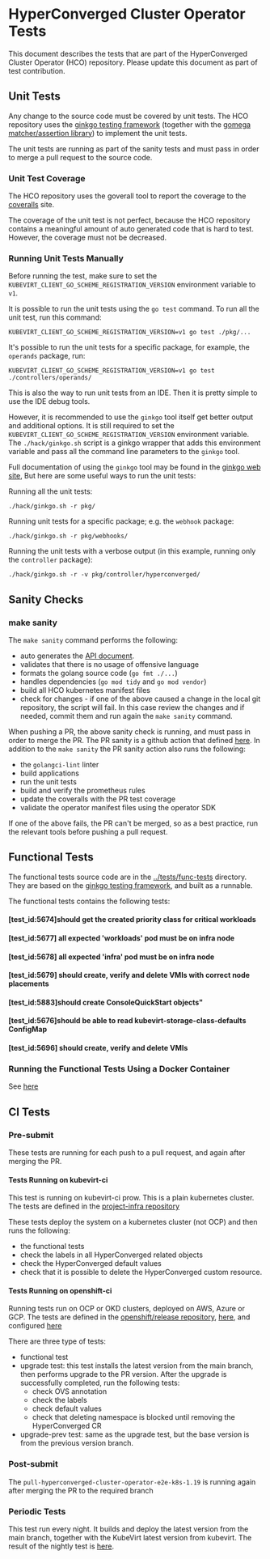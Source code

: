# HyperConverged Cluster Operator Tests
This document describes the tests that are part of the HyperConverged Cluster Operator (HCO) repository. Please update
this document as part of test contribution.

## Unit Tests
Any change to the source code must be covered by unit tests. The HCO repository uses the
[ginkgo testing framework](https://onsi.github.io/ginkgo/) (together with the [gomega matcher/assertion library](https://onsi.github.io/gomega/)) to implement the unit tests.

The unit tests are running as part of the sanity tests and must pass in order to merge a pull request to the source code.
### Unit Test Coverage
The HCO repository uses the goverall tool to report the coverage to the [coveralls](https://coveralls.io/github/kubevirt/hyperconverged-cluster-operator) site.

The coverage of the unit test is not perfect, because the HCO repository contains a meaningful amount of auto generated
code that is hard to test. However, the coverage must not be decreased. 

### Running Unit Tests Manually
Before running the test, make sure to set the `KUBEVIRT_CLIENT_GO_SCHEME_REGISTRATION_VERSION` environment variable to `v1`.

It is possible to run the unit tests using the `go test` command. To run all the unit test, run this command:
```commandline
KUBEVIRT_CLIENT_GO_SCHEME_REGISTRATION_VERSION=v1 go test ./pkg/...
```
It's possible to run the unit tests for a specific package, for example, the `operands` package, run:
```commandline
KUBEVIRT_CLIENT_GO_SCHEME_REGISTRATION_VERSION=v1 go test ./controllers/operands/
```
This is also the way to run unit tests from an IDE. Then it is pretty simple to use the IDE debug tools.

However, it is recommended to use the `ginkgo` tool itself get better output and additional options. It is still required 
to set the `KUBEVIRT_CLIENT_GO_SCHEME_REGISTRATION_VERSION` environment variable. The `./hack/ginkgo.sh` script is a 
ginkgo wrapper that adds this environment variable and pass all the command line parameters to the `ginkgo` tool.

Full documentation of using the `ginkgo` tool may be found in the [ginkgo web site](https://onsi.github.io/ginkgo/#the-ginkgo-cli), But 
here are some useful ways to run the unit tests:

Running all the unit tests:
```commandline
./hack/ginkgo.sh -r pkg/
```
Running unit tests for a specific package; e.g. the `webhook` package:
```commandline
./hack/ginkgo.sh -r pkg/webhooks/
```
Running the unit tests with a verbose output (in this example, running only the `controller` package):
```commandline
./hack/ginkgo.sh -r -v pkg/controller/hyperconverged/
```

## Sanity Checks
### make sanity
The `make sanity` command performs the following:
* auto generates the [API document](./api.md).
* validates that there is no usage of offensive language
* formats the golang source code (`go fmt ./...`)
* handles dependencies (`go mod tidy` and `go mod vendor`)
* build all HCO kubernetes manifest files
* check for changes - if one of the above caused a change in the local git repository, the script will fail. In this
  case review the changes and if needed, commit them and run again the `make sanity` command.

When pushing a PR, the above sanity check is running, and must pass in order to merge the PR. The PR sanity is a github
action that defined [here](../.github/workflows/pr-sanity.yaml). In addition to the
`make sanity` the PR sanity action also runs the following:
* the `golangci-lint` linter
* build applications
* run the unit tests
* build and verify the prometheus rules
* update the coveralls with the PR test coverage
* validate the operator manifest files using the operator SDK

If one of the above fails, the PR can't be merged, so as a best practice, run the relevant tools before pushing a pull
request.

## Functional Tests
The functional tests source code are in the [../tests/func-tests](../tests/func-tests) directory. They are based on the
[ginkgo testing framework](https://onsi.github.io/ginkgo/), and built as a runnable.

The functional tests contains the following tests:
#### [test_id:5674]should get the created priority class for critical workloads
#### [test_id:5677] all expected 'workloads' pod must be on infra node
#### [test_id:5678] all expected 'infra' pod must be on infra node
#### [test_id:5679] should create, verify and delete VMIs with correct node placements
#### [test_id:5883]should create ConsoleQuickStart objects"
#### [test_id:5676]should be able to read kubevirt-storage-class-defaults ConfigMap
#### [test_id:5696] should create, verify and delete VMIs

### Running the Functional Tests Using a Docker Container
See [here](functest-container.md)

## CI Tests
### Pre-submit
These tests are running for each push to a pull request, and again after merging the PR.
#### Tests Running on kubevirt-ci
This test is running on kubevirt-ci prow. This is a plain kubernetes cluster. The tests are defined in the 
[project-infra repository](https://github.com/kubevirt/project-infra/blob/master/github/ci/prow-deploy/files/jobs/kubevirt/hyperconverged-cluster-operator/hyperconverged-cluster-operator-presubmits.yaml)

These tests deploy the system on a kubernetes cluster (not OCP) and then runs the following:
* the functional tests
* check the labels in all HyperConverged related objects
* check the HyperConverged default values
* check that it is possible to delete the HyperConverged custom resource.

#### Tests Running on openshift-ci
Running tests run on OCP or OKD clusters, deployed on AWS, Azure or GCP. The tests are defined in the
[openshift/release repository](https://github.com/openshift/release), 
[here](https://github.com/openshift/release/tree/master/ci-operator/jobs/kubevirt/hyperconverged-cluster-operator), and
configured [here](https://github.com/openshift/release/tree/master/ci-operator/config/kubevirt/hyperconverged-cluster-operator)

There are three type of tests: 
* functional test
* upgrade test:
  this test installs the latest version from the main branch, then performs upgrade to the PR
  version. After the upgrade is successfully completed, run the following tests:
  * check OVS annotation
  * check the labels
  * check default values
  * check that deleting namespace is blocked until removing the HyperConverged CR
* upgrade-prev test: same as the upgrade test, but the base version is from the previous version branch.  

### Post-submit
The `pull-hyperconverged-cluster-operator-e2e-k8s-1.19` is running again after merging the PR to the required branch

### Periodic Tests
This test run every night. It builds and deploy the latest version from the main branch, together with the KubeVirt
latest version from kubevirt. The result of the nightly test is
[here](https://prow.ci.kubevirt.io/?repo=kubevirt%2Fhyperconverged-cluster-operator&type=periodic).  